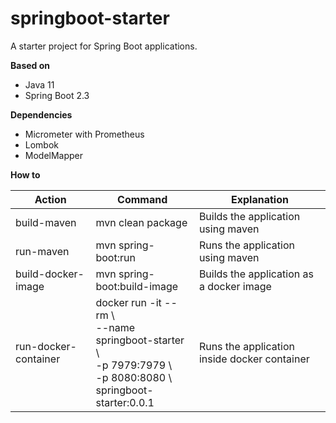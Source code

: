# springboot-starter

A starter project for Spring Boot applications.

**Based on**
- Java 11
- Spring Boot 2.3

**Dependencies**
- Micrometer with Prometheus
- Lombok
- ModelMapper

**How to**

|Action|Command|Explanation|
|---|---|---|
|build-maven|mvn clean package|Builds the application using maven|
|run-maven|mvn spring-boot:run|Runs the application using maven|
|build-docker-image|mvn spring-boot:build-image|Builds the application as a docker image|
|run-docker-container|docker run -it --rm \ <br>  --name springboot-starter \ <br>-p 7979:7979 \ <br>-p 8080:8080 \ <br>springboot-starter:0.0.1 <br>|Runs the application inside docker container|